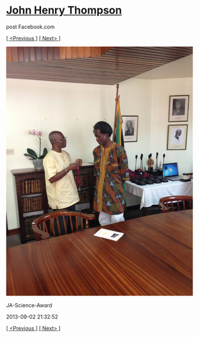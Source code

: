 # [John Henry Thompson](../README.md)
post Facebook.com

[[ <Previous ]](2013-09-02-46.md) [[ Next> ]](2013-09-02-48.md)

[![](../media/2013-09-02/JA-Science-Award-36.jpg)](../README.md)

JA-Science-Award

2013-09-02 21:32:52

[[ <Previous ]](2013-09-02-46.md) [[ Next> ]](2013-09-02-48.md)